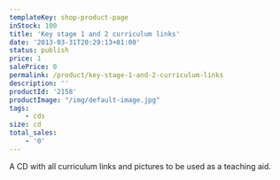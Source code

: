 ```yaml
---
templateKey: shop-product-page
inStock: 100
title: 'Key stage 1 and 2 curriculum links'
date: '2013-03-31T20:29:13+01:00'
status: publish
price: 1
salePrice: 0
permalink: /product/key-stage-1-and-2-curriculum-links
description: ''
productId: '2158'
productImage: "/img/default-image.jpg"
tags:
    - cds
size: cd
total_sales:
    - '0'
---
```

A CD with all curriculum links and pictures to be used as a teaching aid.